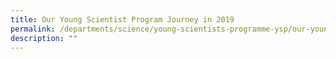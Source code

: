 ```yaml
---
title: Our Young Scientist Program Journey in 2019
permalink: /departments/science/young-scientists-programme-ysp/our-young-scientist-program-journey-in-2019/
description: ""
---
```

